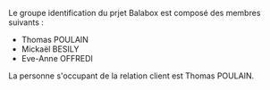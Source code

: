 Le groupe identification du prjet Balabox est composé des membres suivants : 

- Thomas POULAIN
- Mickaël BESILY
- Eve-Anne OFFREDI

La personne s'occupant de la relation client est Thomas POULAIN.